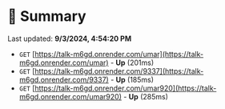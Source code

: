 # 📖 Summary
Last updated: **9/3/2024, 4:54:20 PM**

- `GET` [https://talk-m6gd.onrender.com/umar](https://talk-m6gd.onrender.com/umar) - **Up** (201ms)
- `GET` [https://talk-m6gd.onrender.com/9337](https://talk-m6gd.onrender.com/9337) - **Up** (185ms)
- `GET` [https://talk-m6gd.onrender.com/umar920](https://talk-m6gd.onrender.com/umar920) - **Up** (285ms)
